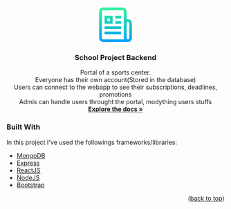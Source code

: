 <!-- PROJECT LOGO -->
<br />
<div align="center">
  <a href="https://github.com/TOMMASO26175/schoolPrj">
    <img src="images/logo.png" alt="Logo" width="80" height="80">
  </a>

<h3 align="center">School Project Backend</h3>

  <p align="center">
    Portal of a sports center. 
    <br />
    Everyone has their own account(Stored in the database)
    <br />
    Users can connect to the webapp to see their subscriptions, deadlines, promotions
    <br />
    Admis can handle users throught the portal, modything users stuffs
    <br />
    <a href="https://github.com/TOMMASO26175/schoolPrj"><strong>Explore the docs »</strong></a>
    <br />
  </p>
</div>

### Built With

In this project I've used the followings frameworks/libraries:

* [MongoDB](https://mongodb.com/)
* [Express](https://expressjs.com/)
* [ReactJS](https://reactjs.org/)
* [NodeJS](https://nodejs.org/)
* [Bootstrap](https://getbootstrap.com)

<p align="right">(<a href="#top">back to top</a>)</p>

